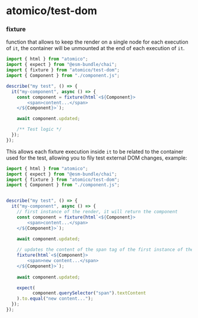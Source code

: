 # atomico/test-dom

### fixture

function that allows to keep the render on a single node for each execution of `it`, the container will be unmounted at the end of each execution of `it`.

```javascript
import { html } from "atomico";
import { expect } from "@esm-bundle/chai";
import { fixture } from "atomico/test-dom";
import { Component } from "./component.js";

describe("my test", () => {
  it("my-component", async () => {
    const component = fixture(html`<${Component}>
        <span>content...</span>
    </${Component}>`);

    await component.updated;

    /** Test logic */
  });
});
```

This allows each fixture execution inside `it` to be related to the container used for the test, allowing you to fily test external DOM changes, example:

```javascript
import { html } from "atomico";
import { expect } from "@esm-bundle/chai";
import { fixture } from "atomico/test-dom";
import { Component } from "./component.js";


describe("my test", () => {
  it("my-component", async () => {
    // first instance of the render, it will return the component
    const component = fixture(html`<${Component}>
        <span>content...</span>
    </${Component}>`);

    await component.updated;
    
    // updates the content of the span tag of the first instance of the render
    fixture(html`<${Component}>
        <span>new content...</span>
    </${Component}>`);
    
    await component.updated;

    expect(
          component.querySelector("span").textContent
    ).to.equal("new content...");
  });
});
```



